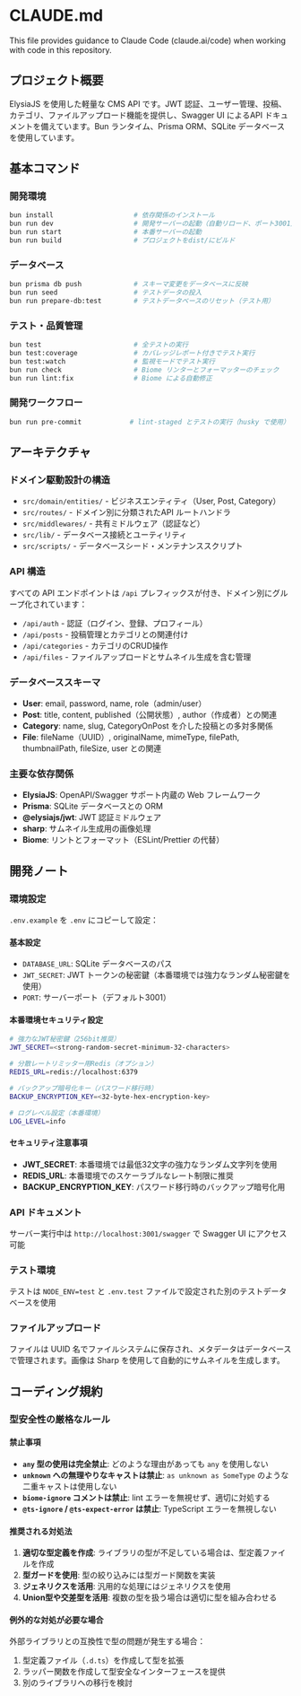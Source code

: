 # CLAUDE.md

This file provides guidance to Claude Code (claude.ai/code) when working with code in this repository.

## プロジェクト概要

ElysiaJS を使用した軽量な CMS API です。JWT 認証、ユーザー管理、投稿、カテゴリ、ファイルアップロード機能を提供し、Swagger UI によるAPI ドキュメントを備えています。Bun ランタイム、Prisma ORM、SQLite データベースを使用しています。

## 基本コマンド

### 開発環境
```bash
bun install                    # 依存関係のインストール
bun run dev                    # 開発サーバーの起動（自動リロード、ポート3001）
bun run start                  # 本番サーバーの起動
bun run build                  # プロジェクトをdist/にビルド
```

### データベース
```bash
bun prisma db push             # スキーマ変更をデータベースに反映
bun run seed                   # テストデータの投入
bun run prepare-db:test        # テストデータベースのリセット（テスト用）
```

### テスト・品質管理
```bash
bun test                       # 全テストの実行
bun test:coverage              # カバレッジレポート付きでテスト実行
bun test:watch                 # 監視モードでテスト実行
bun run check                  # Biome リンターとフォーマッターのチェック
bun run lint:fix               # Biome による自動修正
```

### 開発ワークフロー
```bash
bun run pre-commit            # lint-staged とテストの実行（husky で使用）
```

## アーキテクチャ

### ドメイン駆動設計の構造
- `src/domain/entities/` - ビジネスエンティティ（User, Post, Category）
- `src/routes/` - ドメイン別に分類されたAPI ルートハンドラ
- `src/middlewares/` - 共有ミドルウェア（認証など）
- `src/lib/` - データベース接続とユーティリティ
- `src/scripts/` - データベースシード・メンテナンススクリプト

### API 構造
すべての API エンドポイントは `/api` プレフィックスが付き、ドメイン別にグループ化されています：
- `/api/auth` - 認証（ログイン、登録、プロフィール）
- `/api/posts` - 投稿管理とカテゴリとの関連付け
- `/api/categories` - カテゴリのCRUD操作
- `/api/files` - ファイルアップロードとサムネイル生成を含む管理

### データベーススキーマ
- **User**: email, password, name, role（admin/user）
- **Post**: title, content, published（公開状態）, author（作成者）との関連
- **Category**: name, slug, CategoryOnPost を介した投稿との多対多関係
- **File**: fileName（UUID）, originalName, mimeType, filePath, thumbnailPath, fileSize, user との関連

### 主要な依存関係
- **ElysiaJS**: OpenAPI/Swagger サポート内蔵の Web フレームワーク
- **Prisma**: SQLite データベースとの ORM
- **@elysiajs/jwt**: JWT 認証ミドルウェア
- **sharp**: サムネイル生成用の画像処理
- **Biome**: リントとフォーマット（ESLint/Prettier の代替）

## 開発ノート

### 環境設定
`.env.example` を `.env` にコピーして設定：

#### 基本設定
- `DATABASE_URL`: SQLite データベースのパス
- `JWT_SECRET`: JWT トークンの秘密鍵（本番環境では強力なランダム秘密鍵を使用）
- `PORT`: サーバーポート（デフォルト3001）

#### 本番環境セキュリティ設定
```bash
# 強力なJWT秘密鍵（256bit推奨）
JWT_SECRET=<strong-random-secret-minimum-32-characters>

# 分散レートリミッター用Redis（オプション）
REDIS_URL=redis://localhost:6379

# バックアップ暗号化キー（パスワード移行時）
BACKUP_ENCRYPTION_KEY=<32-byte-hex-encryption-key>

# ログレベル設定（本番環境）
LOG_LEVEL=info
```

#### セキュリティ注意事項
- **JWT_SECRET**: 本番環境では最低32文字の強力なランダム文字列を使用
- **REDIS_URL**: 本番環境でのスケーラブルなレート制限に推奨
- **BACKUP_ENCRYPTION_KEY**: パスワード移行時のバックアップ暗号化用

### API ドキュメント
サーバー実行中は `http://localhost:3001/swagger` で Swagger UI にアクセス可能

### テスト環境
テストは `NODE_ENV=test` と `.env.test` ファイルで設定された別のテストデータベースを使用

### ファイルアップロード
ファイルは UUID 名でファイルシステムに保存され、メタデータはデータベースで管理されます。画像は Sharp を使用して自動的にサムネイルを生成します。

## コーディング規約

### 型安全性の厳格なルール

#### 禁止事項
- **`any` 型の使用は完全禁止**: どのような理由があっても `any` を使用しない
- **`unknown` への無理やりなキャストは禁止**: `as unknown as SomeType` のような二重キャストは使用しない
- **`biome-ignore` コメントは禁止**: lint エラーを無視せず、適切に対処する
- **`@ts-ignore` / `@ts-expect-error` は禁止**: TypeScript エラーを無視しない

#### 推奨される対処法
1. **適切な型定義を作成**: ライブラリの型が不足している場合は、型定義ファイルを作成
2. **型ガードを使用**: 型の絞り込みには型ガード関数を実装
3. **ジェネリクスを活用**: 汎用的な処理にはジェネリクスを使用
4. **Union型や交差型を活用**: 複数の型を扱う場合は適切に型を組み合わせる

#### 例外的な対処が必要な場合
外部ライブラリとの互換性で型の問題が発生する場合：
1. 型定義ファイル（`.d.ts`）を作成して型を拡張
2. ラッパー関数を作成して型安全なインターフェースを提供
3. 別のライブラリへの移行を検討
